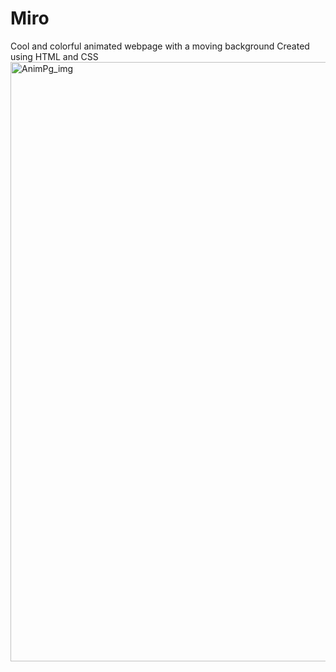 # Miro
Cool and colorful animated webpage with a moving background
Created using HTML and CSS
<img width="959" alt="AnimPg_img" src="https://github.com/user-attachments/assets/8e8e080c-c29c-4e1c-9b34-84471f26286a" />
